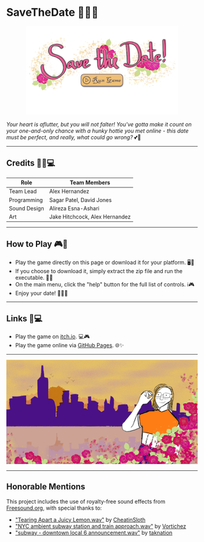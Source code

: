# SaveTheDate 💖✨🌹

<p align="center">
  <a href="https://sagarpatei.github.io/Save_The_Date/">
    <img src="README/embed BG.png" alt="SaveTheDate" width="400">
  </a>
</p>

*Your heart is aflutter, but you will not falter! You've gotta make it count on your one-and-only chance with a hunky hottie you met online - this date must be perfect, and really, what could go wrong?* 💕💫

---

## Credits 🎨🎵💻

| Role          | Team Members                   |
|---------------|--------------------------------|
| Team Lead     | Alex Hernandez                 |
| Programming   | Sagar Patel, David Jones       |
| Sound Design  | Alireza Esna-Ashari            |
| Art           | Jake Hitchcock, Alex Hernandez |

---

## How to Play 🎮🌟

- Play the game directly on this page or download it for your platform. 🖥️💾
- If you choose to download it, simply extract the zip file and run the executable. 📁🚀
- On the main menu, click the "help" button for the full list of controls. ℹ️🎮
- Enjoy your date! 💖🌹😍

---

## Links 🔗💻

- Play the game on [itch.io](https://jalexhdez.itch.io/save-the-date). 💻🎮
- Play the game online via [GitHub Pages](https://sagarpatei.github.io/Save_The_Date/). 🌐✨

---

<p align="center">
  <a href="https://jalexhdez.itch.io/save-the-date">
    <img src="README/SaveTheDateMMBG.jpg" alt="SaveTheDate" width="800">
  </a>
</p>

---

## Honorable Mentions

This project includes the use of royalty-free sound effects from [Freesound.org](https://freesound.org), with special thanks to:

- ["Tearing Apart a Juicy Lemon.wav"](https://freesound.org/people/CheatinSloth/sounds/738788/) by [CheatinSloth](https://freesound.org/people/CheatinSloth/)  
- ["NYC ambient subway station and train approach.wav"](https://freesound.org/people/Vortichez/sounds/335230/) by [Vortichez](https://freesound.org/people/Vortichez/)  
- ["subway - downtown local 6 announcement.wav"](https://freesound.org/people/taknation/sounds/123904/) by [taknation](https://freesound.org/people/taknation/)
